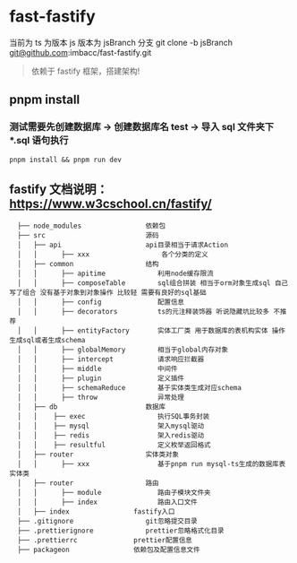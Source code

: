 # fast-fastify

当前为 ts 为版本 js 版本为 jsBranch 分支 git clone -b jsBranch git@github.com:imbacc/fast-fastify.git

> 依赖于 fastify 框架，搭建架构!

## pnpm install

### 测试需要先创建数据库 -> 创建数据库名 test -> 导入 sql 文件夹下 \*.sql 语句执行

```
pnpm install && pnpm run dev
```

## fastify 文档说明： <https://www.w3cschool.cn/fastify/>

```
  ├── node_modules                依赖包
  ├── src                         源码
  │   ├── api                     api目录相当于请求Action
  │   │      ├── xxx                  各个分类的定义
  │   ├── common                  结构
  │   │      ├── apitime             利用node缓存限流
  │   │      ├── composeTable        sql组合拼装 相当于orm对象生成sql 自己写了组合 没有基于对象到对象操作 比较轻 需要有良好的sql基础
  │   │      ├── config              配置信息
  │   │      ├── decorators          ts的元注释装饰器 听说隐藏坑比较多 不推荐
  │   │      ├── entityFactory       实体工厂类 用于数据库的表机构实体 操作生成sql或者生成schema
  │   │      ├── globalMemory        相当于global内存对象
  │   │      ├── intercept           请求响应拦截器
  │   │      ├── middle              中间件
  │   │      ├── plugin              定义插件
  │   │      ├── schemaReduce        基于实体类生成对应schema
  │   │      ├── throw               异常处理
  │   ├── db                      数据库
  │   │    ├── exec                  执行SQL事务封装
  │   │    ├── mysql                 架入mysql驱动
  │   │    ├── redis                 架入redis驱动
  │   │    ├── resultful             定义枚举返回格式
  │   ├── router                  实体类对象
  │   │      ├── xxx                 基于pnpm run mysql-ts生成的数据库表 实体类
  │   ├── router                  路由
  │   │      ├── module              路由子模块文件夹
  │   │      ├── index               路由入口文件
  │   ├── index                fastify入口
  ├── .gitignore                  git忽略提交目录
  ├── .prettierignore             prettier忽略格式化目录
  ├── .prettierrc              prettier配置信息
  ├── packageon                依赖包及配置信息文件
```
